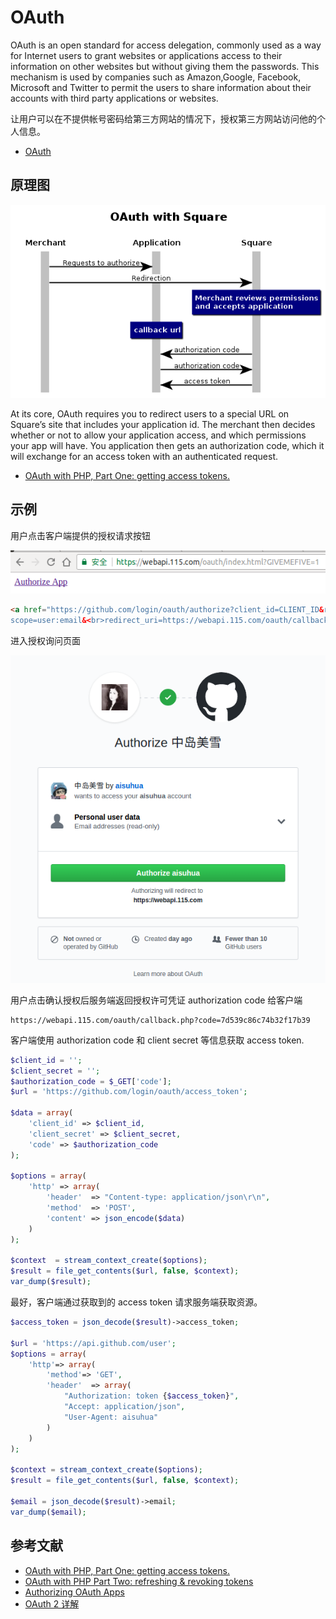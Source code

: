 # OAuth

OAuth is an open standard for access delegation, commonly used as a way for Internet users to grant websites or applications access to their information on other websites but without giving them the passwords.
This mechanism is used by companies such as Amazon,Google, Facebook, Microsoft and Twitter to permit the users to share information about their accounts with third party applications or websites.

让用户可以在不提供帐号密码给第三方网站的情况下，授权第三方网站访问他的个人信息。

- [OAuth](https://en.wikipedia.org/wiki/OAuth)

## 原理图

![Alt text](img/oauth.png)

At its core, OAuth requires you to redirect users to a special URL on Square’s site that includes your application id. 
The merchant then decides whether or not to allow your application access, and which permissions your app will have. 
You application then gets an authorization code, which it will exchange for an access token with an authenticated request.

- [OAuth with PHP, Part One: getting access tokens.](https://medium.com/square-corner-blog/oauth-with-php-part-one-getting-access-tokens-5a18b0b70099)

## 示例

用户点击客户端提供的授权请求按钮

![Alt text](img/oauth_index.png)

```html
<a href="https://github.com/login/oauth/authorize?client_id=CLIENT_ID&response_type=code&
scope=user:email&<br>redirect_uri=https://webapi.115.com/oauth/callback.php">Authorize App</a>
```

进入授权询问页面

![Alt text](img/oauth_authorization.png)

用户点击确认授权后服务端返回授权许可凭证 authorization code 给客户端

```
https://webapi.115.com/oauth/callback.php?code=7d539c86c74b32f17b39
```

客户端使用 authorization code 和 client secret 等信息获取 access token.

```php
$client_id = '';
$client_secret = '';
$authorization_code = $_GET['code'];
$url = 'https://github.com/login/oauth/access_token';

$data = array(
    'client_id' => $client_id,
    'client_secret' => $client_secret,
    'code' => $authorization_code
);

$options = array(
    'http' => array(
        'header'  => "Content-type: application/json\r\n",
        'method'  => 'POST',
        'content' => json_encode($data)
    )
);

$context  = stream_context_create($options);
$result = file_get_contents($url, false, $context);
var_dump($result);
```

最好，客户端通过获取到的 access token 请求服务端获取资源。

```php
$access_token = json_decode($result)->access_token;

$url = 'https://api.github.com/user';
$options = array(
    'http'=> array(
        'method'=> 'GET',
        'header'  => array(
            "Authorization: token {$access_token}",
            "Accept: application/json",
            "User-Agent: aisuhua"
        )
    )
);

$context = stream_context_create($options);
$result = file_get_contents($url, false, $context);

$email = json_decode($result)->email;
var_dump($email);
```




## 参考文献

- [OAuth with PHP, Part One: getting access tokens.](https://medium.com/square-corner-blog/oauth-with-php-part-one-getting-access-tokens-5a18b0b70099)
- [OAuth with PHP Part Two: refreshing & revoking tokens](https://medium.com/square-corner-blog/oauth-with-php-part-two-refreshing-revoking-tokens-9ae065537c41)
- [Authorizing OAuth Apps](https://developer.github.com/apps/building-oauth-apps/authorizing-oauth-apps/)
- [OAuth 2 详解](https://zhuanlan.zhihu.com/p/30720675)



